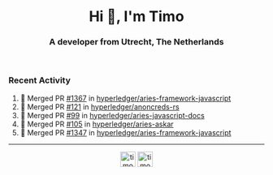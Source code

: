 <h1 align="center">Hi 👋, I'm Timo</h1>
<h3 align="center">A developer from Utrecht, The Netherlands</h3>
<br/>
<!-- https://github.com/rahuldkjain/github-profile-readme-generator --!>

<!--  <p align="left"><img src="https://github-readme-stats.vercel.app/api?username=timoglastra&show_icons=true&count_private=true&" alt="timoglastra" /></p> --!>

<!--
Github language stats
<p align="left"><img src="https://github-readme-stats.vercel.app/api/top-langs/?username=timoglastra&layout=compact" alt="timoglastra" /><p>
-->

<!-- Codestats language stats -->
<!-- <p align="left"><img src="https://codestats-readme.vercel.app/api/top-langs/?username=timoglastra&layout=compact&language_count=12" alt="timoglastra" /><p>    --!>
  
<h3>Recent Activity</h3>

<!--START_SECTION:activity-->
1. 🎉 Merged PR [#1367](https://github.com/hyperledger/aries-framework-javascript/pull/1367) in [hyperledger/aries-framework-javascript](https://github.com/hyperledger/aries-framework-javascript)
2. 🎉 Merged PR [#121](https://github.com/hyperledger/anoncreds-rs/pull/121) in [hyperledger/anoncreds-rs](https://github.com/hyperledger/anoncreds-rs)
3. 🎉 Merged PR [#99](https://github.com/hyperledger/aries-javascript-docs/pull/99) in [hyperledger/aries-javascript-docs](https://github.com/hyperledger/aries-javascript-docs)
4. 🎉 Merged PR [#105](https://github.com/hyperledger/aries-askar/pull/105) in [hyperledger/aries-askar](https://github.com/hyperledger/aries-askar)
5. 🎉 Merged PR [#1347](https://github.com/hyperledger/aries-framework-javascript/pull/1347) in [hyperledger/aries-framework-javascript](https://github.com/hyperledger/aries-framework-javascript)
<!--END_SECTION:activity-->

---

<p align="center">
<a href="https://twitter.com/timoglastra" target="blank"><img align="center" src="https://cdn.jsdelivr.net/npm/simple-icons@3.0.1/icons/twitter.svg" alt="timoglastra" height="30" width="30" /></a>
<a href="https://linkedin.com/in/timoglastra" target="blank"><img align="center" src="https://cdn.jsdelivr.net/npm/simple-icons@3.0.1/icons/linkedin.svg" alt="timoglastra" height="30" width="30" /></a>
</p>



